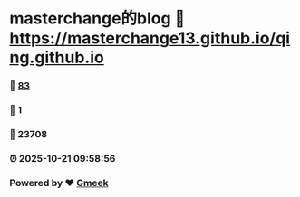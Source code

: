 # masterchange的blog :link: https://masterchange13.github.io/qing.github.io 
### :page_facing_up: [83](https://masterchange13.github.io/qing.github.io/tag.html) 
### :speech_balloon: 1 
### :hibiscus: 23708 
### :alarm_clock: 2025-10-21 09:58:56 
### Powered by :heart: [Gmeek](https://github.com/Meekdai/Gmeek)
